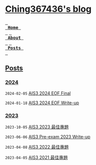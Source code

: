 # [Ching367436's blog](https://blog.ching367436.me/)

[<kbd> <br> **Home** <br> </kbd>](https://blog.ching367436.me/)
[<kbd> <br> **About** <br> </kbd>](https://blog.ching367436.me/about)
[<kbd> <br> **Posts** <br> </kbd>](https://blog.ching367436.me/archives)


## [Posts](https://blog.ching367436.me/archives/)
### [2024](https://blog.ching367436.me/archives/2024/)

`2024-02-05` [AIS3 2024 EOF Final](https://blog.ching367436.me/ais3-eof-2024-final/)

`2024-01-18` [AIS3 2024 EOF Write-up](https://blog.ching367436.me/ais3-eof-2024-write-up/)

### [2023](https://blog.ching367436.me/archives/2023/)

`2023-10-05` [AIS3 2023 最佳專題](https://blog.ching367436.me/ais3-2023-%E6%9C%80%E4%BD%B3%E5%B0%88%E9%A1%8C/)

`2023-06-06` [AIS3 Pre-exam 2023 Write-up](https://blog.ching367436.me/ais3-pre-exam-2023-write-up/)

`2023-04-08` [AIS3 2022 最佳專題](https://blog.ching367436.me/ais3-2022-%E6%9C%80%E4%BD%B3%E5%B0%88%E9%A1%8C/)

`2023-04-05` [AIS3 2021 最佳專題](https://blog.ching367436.me/ais3-2021-%E6%9C%80%E4%BD%B3%E5%B0%88%E9%A1%8C/)
